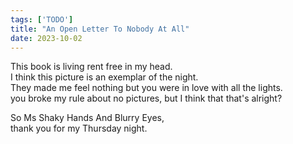 ```yaml
---
tags: ['TODO']
title: "An Open Letter To Nobody At All"
date: 2023-10-02
---
```


This book is living rent free in my head.  
I think this picture is an exemplar of the night.   
They made me feel nothing but you were in love with all the lights.  
you broke my rule about no pictures, but I think that that's alright?

So Ms Shaky Hands And Blurry Eyes,  
thank you for my Thursday night.  
